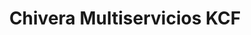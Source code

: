 ---
title: "Chivera Multiservicios KCF"
url: /san-antonio-de-los-altos/chivera-multiservicios-kcf/
shop: Autoteile
---